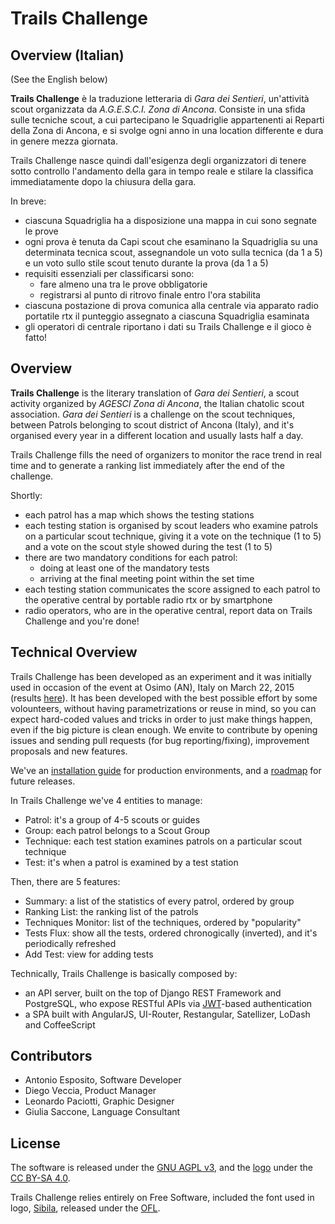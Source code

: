 # Trails Challenge

## Overview (Italian)

(See the English below)

**Trails Challenge** è la traduzione letteraria di *Gara dei Sentieri*, un'attività scout organizzata da *A.G.E.S.C.I. Zona di Ancona*.  Consiste in una sfida sulle tecniche scout, a cui partecipano le Squadriglie appartenenti ai Reparti della Zona di Ancona, e si svolge ogni anno in una location differente e dura in genere mezza giornata.

Trails Challenge nasce quindi dall'esigenza degli organizzatori di tenere sotto controllo l'andamento della gara in tempo reale e stilare la classifica immediatamente dopo la chiusura della gara.

In breve:
* ciascuna Squadriglia ha a disposizione una mappa in cui sono segnate le prove
* ogni prova è tenuta da Capi scout che esaminano la Squadriglia su una determinata tecnica scout, assegnandole un voto sulla tecnica (da 1 a 5) e un voto sullo stile scout tenuto durante la prova (da 1 a 5)
* requisiti essenziali per classificarsi sono:
  * fare almeno una tra le prove obbligatorie
  * registrarsi al punto di ritrovo finale entro l'ora stabilita
* ciascuna postazione di prova comunica alla centrale via apparato radio portatile rtx il punteggio assegnato a ciascuna Squadriglia esaminata
* gli operatori di centrale riportano i dati su Trails Challenge e il gioco è fatto!


## Overview

**Trails Challenge** is the literary translation of *Gara dei Sentieri*, a scout activity organized by *AGESCI Zona di Ancona*, the Italian chatolic scout association.  *Gara dei Sentieri* is a challenge on the scout techniques, between Patrols belonging to scout district of Ancona (Italy), and it's organised every year in a different location and usually lasts half a day.

Trails Challenge fills the need of organizers to monitor the race trend in real time and to generate a ranking list immediately after the end of the challenge.

Shortly:
* each patrol has a map which shows the testing stations
* each testing station is organised by scout leaders who examine patrols on a particular scout technique, giving it a vote on the technique (1 to 5) and a vote on the scout style showed during the test (1 to 5)
* there are two mandatory conditions for each patrol:
  * doing at least one of the mandatory tests
  * arriving at the final meeting point within the set time
* each testing station communicates the score assigned to each patrol to the operative central by portable radio rtx or by smartphone
* radio operators, who are in the operative central, report data on Trails Challenge and you're done!


## Technical Overview

Trails Challenge has been developed as an experiment and it was initially used in occasion of the event at Osimo (AN), Italy on March 22, 2015 (results [here](http://trailschallenge.ancona5.it/)).  It has been developed with the best possible effort by some volounteers, without having parametrizations or reuse in mind, so you can expect hard-coded values and tricks in order to just make things happen, even if the big picture is clean enough.  We envite to contribute by opening issues and sending pull requests (for bug reporting/fixing), improvement proposals and new features.

We've an [installation guide](docs/install.md) for production environments, and a [roadmap](docs/roadmap.md) for future releases.

In Trails Challenge we've 4 entities to manage:
* Patrol:  it's a group of 4-5 scouts or guides
* Group:  each patrol belongs to a Scout Group
* Technique:  each test station examines patrols on a particular scout technique
* Test:  it's when a patrol is examined by a test station

Then, there are 5 features:
* Summary:  a list of the statistics of every patrol, ordered by group
* Ranking List:  the ranking list of the patrols
* Techniques Monitor:  list of the techniques, ordered by "popularity"
* Tests Flux:  show all the tests, ordered chronogically (inverted), and it's periodically refreshed
* Add Test:  view for adding tests

Technically, Trails Challenge is basically composed by:
* an API server, built on the top of Django REST Framework and PostgreSQL, who expose RESTful APIs via [JWT](http://jwt.io/)-based authentication
* a SPA built with AngularJS, UI-Router, Restangular, Satellizer, LoDash and CoffeeScript


## Contributors

* Antonio Esposito, Software Developer
* Diego Veccia, Product Manager
* Leonardo Paciotti, Graphic Designer
* Giulia Saccone, Language Consultant


## License

The software is released under the [GNU AGPL v3](LICENSE.md), and the [logo](static/tclogo.svg) under the [CC BY-SA 4.0](https://creativecommons.org/licenses/by-sa/4.0/).

Trails Challenge relies entirely on Free Software, included the font used in logo, [Sibila](http://openfontlibrary.org/en/font/sibila), released under the [OFL](http://scripts.sil.org/OFL).
